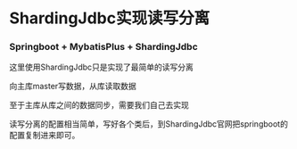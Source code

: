 # ShardingJdbc实现读写分离

### Springboot + MybatisPlus + ShardingJdbc

这里使用ShardingJdbc只是实现了最简单的读写分离

向主库master写数据，从库读取数据

至于主库从库之间的数据同步，需要我们自己去实现

读写分离的配置相当简单，写好各个类后，到ShardingJdbc官网把springboot的配置复制进来即可。

